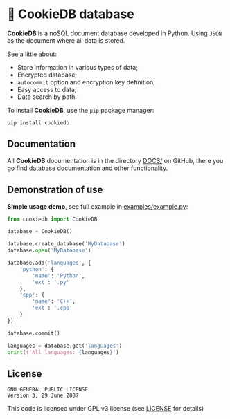 # 🍪 CookieDB database

**CookieDB** is a noSQL document database developed in Python.
Using `JSON` as the document where all data is stored.

See a little about:

- Store information in various types of data;
- Encrypted database;
- `autocommit` option and encryption key definition;
- Easy access to data;
- Data search by path.

To install **CookieDB**, use the `pip` package manager:

```
pip install cookiedb
```

## Documentation

All **CookieDB** documentation is in the directory
[DOCS/](https://github.com/jaedsonpys/cookiedb/tree/master/DOCS) on GitHub,
there you go find database documentation and other functionality.

## Demonstration of use

**Simple usage demo**, see full example in
[examples/example.py](https://github.com/jaedsonpys/cookiedb/blob/master/examples/example.py):

```python
from cookiedb import CookieDB

database = CookieDB()

database.create_database('MyDatabase')
database.open('MyDatabase')

database.add('languages', {
    'python': {
        'name': 'Python',
        'ext': '.py'
    },
    'cpp': {
        'name': 'C++',
        'ext': '.cpp'
    }
})

database.commit()

languages = database.get('languages')
print(f'All languages: {languages}')
```

## License

```
GNU GENERAL PUBLIC LICENSE
Version 3, 29 June 2007
```

This code is licensed under GPL v3 license (see [LICENSE](https://github.com/jaedsonpys/cookiedb/blob/master/LICENSE)
for details)